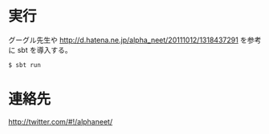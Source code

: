 # 実行
グーグル先生や <http://d.hatena.ne.jp/alpha_neet/20111012/1318437291> を参考に sbt を導入する。

```
$ sbt run
```

# 連絡先
<http://twitter.com/#!/alphaneet/>
